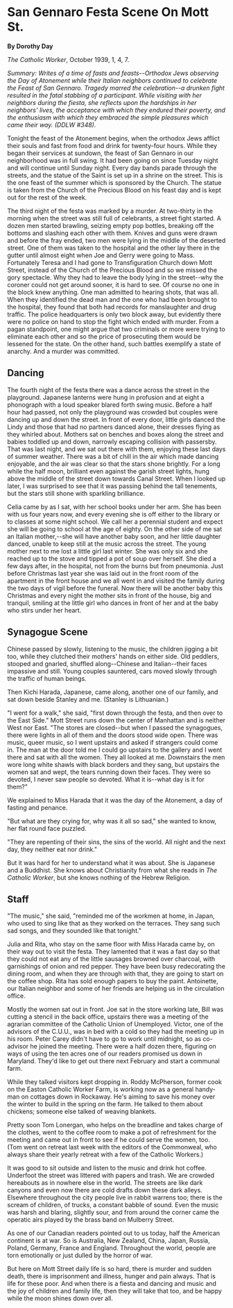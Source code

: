 San Gennaro Festa Scene On Mott St.
===================================

**By Dorothy Day**

*The Catholic Worker*, October 1939, 1, 4, 7.

*Summary: Writes of a time of fasts and feasts--Orthodox Jews observing
the Day of Atonement while their Italian neighbors continued to
celebrate the Feast of San Gennaro. Tragedy marred the celebration--a
drunken fight resulted in the fatal stabbing of a participant. While
visiting with her neighbors during the fiesta, she reflects upon the
hardships in her neighbors' lives, the acceptance with which they
endured their poverty, and the enthusiasm with which they embraced the
simple pleasures which came their way. (DDLW \#348).*

Tonight the feast of the Atonement begins, when the orthodox Jews
afflict their souls and fast from food and drink for twenty-four hours.
While they began their services at sundown, the feast of San Gennaro in
our neighborhood was in full swing. It had been going on since Tuesday
night and will continue until Sunday night. Every day bands parade
through the streets, and the statue of the Saint is set up in a shrine
on the street. This is the one feast of the summer which is sponsored by
the Church. The statue is taken from the Church of the Precious Blood on
his feast day and is kept out for the rest of the week.

The third night of the festa was marked by a murder. At two-thirty in
the morning when the street was still full of celebrants, a street fight
started. A dozen men started brawling, seizing empty pop bottles,
breaking off the bottoms and slashing each other with them. Knives and
guns were drawn and before the fray ended, two men were lying in the
middle of the deserted street. One of them was taken to the hospital and
the other lay there in the gutter until almost eight when Joe and Gerry
were going to Mass. Fortunately Teresa and I had gone to Transfiguration
Church down Mott Street, instead of the Church of the Precious Blood and
so we missed the gory spectacle. Why they had to leave the body lying in
the street--why the coroner could not get around sooner, it is hard to
see. Of course no one in the block knew anything. One man admitted to
hearing shots, that was all. When they identified the dead man and the
one who had been brought to the hospital, they found that both had
records for manslaughter and drug traffic. The police headquarters is
only two block away, but evidently there were no police on hand to stop
the fight which ended with murder. From a pagan standpoint, one might
argue that two criminals or more were trying to eliminate each other and
so the price of prosecuting them would be lessened for the state. On the
other hand, such battles exemplify a state of anarchy. And a murder was
committed.

Dancing
-------

The fourth night of the festa there was a dance across the street in the
playground. Japanese lanterns were hung in profusion and at eight a
phonograph with a loud speaker blared forth swing music. Before a half
hour had passed, not only the playground was crowded but couples were
dancing up and down the street. In front of every door, little girls
danced the Lindy and those that had no partners danced alone, their
dresses flying as they whirled about. Mothers sat on benches and boxes
along the street and babies toddled up and down, narrowly escaping
collision with passersby. That was last night, and we sat out there with
them, enjoying these last days of summer weather. There was a bit of
chill in the air which made dancing enjoyable, and the air was clear so
that the stars shone brightly. For a long while the half moon, brilliant
even against the garish street lights, hung above the middle of the
street down towards Canal Street. When I looked up later, I was
surprised to see that it was passing behind the tall tenements, but the
stars still shone with sparkling brilliance.

Celia came by as I sat, with her school books under her arm. She has
been with us four years now, and every evening she is off either to the
library or to classes at some night school. We call her a perennial
student and expect she will be going to school at the age of eighty. On
the other side of me sat an Italian mother,--she will have another baby
soon, and her little daughter danced, unable to keep still at the music
across the street. The young mother next to me lost a little girl last
winter. She was only six and she reached up to the stove and tipped a
pot of soup over herself. She died a few days after, in the hospital,
not from the burns but from pneumonia. Just before Christmas last year
she was laid out in the front room of the apartment in the front house
and we all went in and visited the family during the two days of vigil
before the funeral. Now there will be another baby this Christmas and
every night the mother sits in front of the house, big and tranquil,
smiling at the little girl who dances in front of her and at the baby
who stirs under her heart.

Synagogue Scene
---------------

Chinese passed by slowly, listening to the music, the children jigging a
bit too, while they clutched their mothers' hands on either side. Old
peddlers, stooped and gnarled, shuffled along--Chinese and
Italian--their faces impassive and still. Young couples sauntered, cars
moved slowly through the traffic of human beings.

Then Kichi Harada, Japanese, came along, another one of our family, and
sat down beside Stanley and me. (Stanley is Lithuanian.)

"I went for a walk," she said, "first down through the festa, and then
over to the East Side." Mott Street runs down the center of Manhattan
and is neither West nor East. "The stores are closed--but when I passed
the synagogues, there were lights in all of them and the doors stood
wide open. There was music, queer music, so I went upstairs and asked if
strangers could come in. The man at the door told me I could go upstairs
to the gallery and I went there and sat with all the women. They all
looked at me. Downstairs the men wore long white shawls with black
borders and they sang, but upstairs the women sat and wept, the tears
running down their faces. They were so devoted, I never saw people so
devoted. What it is--what day is it for them?"

We explained to Miss Harada that it was the day of the Atonement, a day
of fasting and penance.

"But what are they crying for, why was it all so sad," she wanted to
know, her flat round face puzzled.

"They are repenting of their sins, the sins of the world. All night and
the next day, they neither eat nor drink."

But it was hard for her to understand what it was about. She is Japanese
and a Buddhist. She knows about Christianity from what she reads in *The
Catholic Worker*, but she knows nothing of the Hebrew Religion.

Staff
-----

"The music," she said, "reminded me of the workmen at home, in Japan,
who used to sing like that as they worked on the terraces. They sang
such sad songs, and they sounded like that tonight."

Julia and Rita, who stay on the same floor with Miss Harada came by, on
their way out to visit the festa. They lamented that it was a fast day
so that they could not eat any of the little sausages browned over
charcoal, with garnishings of onion and red pepper. They have been busy
redecorating the dining room, and when they are through with that, they
are going to start on the coffee shop. Rita has sold enough papers to
buy the paint. Antoinette, our Italian neighbor and some of her friends
are helping us in the circulation office.

Mostly the women sat out in front. Joe sat in the store working late,
Bill was cutting a stencil in the back office, upstairs there was a
meeting of the agrarian committee of the Catholic Union of Unemployed.
Victor, one of the advisors of the C.U.U., was in bed with a cold so
they had the meeting up in his room. Peter Carey didn't have to go to
work until midnight, so as co-advisor he joined the meeting. There were
a half dozen there, figuring on ways of using the ten acres one of our
readers promised us down in Maryland. They'd like to get out there next
February and start a communal farm.

While they talked visitors kept dropping in. Roddy McPherson, former
cook on the Easton Catholic Worker Farm, is working now as a general
handy-man on cottages down in Rockaway. He's aiming to save his money
over the winter to build in the spring on the farm. He talked to them
about chickens; someone else talked of weaving blankets.

Pretty soon Tom Lonergan, who helps on the breadline and takes charge of
the clothes, went to the coffee room to make a pot of refreshment for
the meeting and came out in front to see if he could serve the women,
too. (Tom went on retreat last week with the editors of the Commonweal,
who always share their yearly retreat with a few of the Catholic
Workers.)

It was good to sit outside and listen to the music and drink hot coffee.
Underfoot the street was littered with papers and trash. We are crowded
hereabouts as in nowhere else in the world. The streets are like dark
canyons and even now there are cold drafts down these dark alleys.
Elsewhere throughout the city people live in rabbit warrens too; there
is the scream of children, of trucks, a constant babble of sound. Even
the music was harsh and blaring, slightly sour, and from around the
corner came the operatic airs played by the brass band on Mulberry
Street.

As one of our Canadian readers pointed out to us today, half the
American continent is at war. So is Australia, New Zealand, China,
Japan, Russia, Poland, Germany, France and England. Throughout the
world, people are torn emotionally or just dulled by the horror of war.

But here on Mott Street daily life is so hard, there is murder and
sudden death, there is imprisonment and illness, hunger and pain always.
That is life for these poor. And when there is a fiesta and dancing and
music and the joy of children and family life, then they will take that
too, and be happy while the moon shines down over all.
